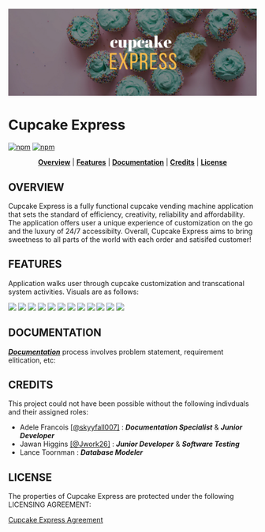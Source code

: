 <p align="center">
<img src ="https://github.com/skyyfall007/CupcakeExpress/blob/master/Graphics/cupcakelogo.png">
</p>


# Cupcake Express
[![npm](https://img.shields.io/badge/docs-complete-brightgreen.svg)](https://github.com/skyyfall007/CupcakeExpress/tree/master/Documentation)
[![npm](https://img.shields.io/badge/License-CC%20BY--NC%204.0-blue.svg)](https://creativecommons.org/licenses/by-nc/4.0/legalcode)

<p align="center">
<b><a href="#overview">Overview</a></b>
|
<b><a href="#features">Features</a></b>
|
<b><a href="#documentation">Documentation</a></b>
|
<b><a href="#credits">Credits</a></b>
|
<b><a href="#license">License</a></b>
</p>


##  OVERVIEW

Cupcake Express is a fully functional cupcake vending machine application that sets the standard of efficiency, creativity, reliability and affordability. The application offers user a unique experience of customization on the go and the luxury of 24/7 accessibilty. Overall, Cupcake Express aims to bring sweetness to all parts of the world with each order and satisifed customer!




##  FEATURES

Application walks user through cupcake customization and transcational system activities. Visuals are as follows:

<img src="https://cloud.githubusercontent.com/assets/21064716/21435832/d2b96bae-c849-11e6-87ec-aa44513a80b0.png" width="23%"></img> <img src="https://cloud.githubusercontent.com/assets/21064716/21435833/d2c110b6-c849-11e6-8d1a-8c76af27c114.png" width="23%"></img> <img src="https://cloud.githubusercontent.com/assets/21064716/21435835/d2c13da2-c849-11e6-9bda-d591439f906e.png" width="23%"></img> <img src="https://cloud.githubusercontent.com/assets/21064716/21435834/d2c1257e-c849-11e6-85ef-4edf3c644381.png" width="23%"></img> <img src="https://cloud.githubusercontent.com/assets/21064716/21435837/d2c51102-c849-11e6-8ef5-9d6d099955db.png" width="23%"></img> <img src="https://cloud.githubusercontent.com/assets/21064716/21435838/d2c7b542-c849-11e6-831d-5bad15e61093.png" width="23%"></img> <img src="https://cloud.githubusercontent.com/assets/21064716/21435836/d2c51274-c849-11e6-9f10-c31033882612.png" width="23%"></img> <img src="https://cloud.githubusercontent.com/assets/21064716/21435839/d2cf1850-c849-11e6-872c-c540cd44610e.png" width="23%"></img> <img src="https://cloud.githubusercontent.com/assets/21064716/21435840/d2cfc778-c849-11e6-9acd-964d4d09d050.png" width="23%"></img> <img src="https://cloud.githubusercontent.com/assets/21064716/21435841/d2d4bfc6-c849-11e6-9207-2f2360ff5828.png" width="23%"></img> <img src="https://cloud.githubusercontent.com/assets/21064716/21435842/d2fd400e-c849-11e6-8f49-1805093cd350.png" width="23%"></img> <img src="https://cloud.githubusercontent.com/assets/21064716/21435843/d2fde414-c849-11e6-8327-2fa6585233c7.png" width="23%"></img> 



##  DOCUMENTATION

[***Documentation***](https://github.com/skyyfall007/CupcakeExpress/tree/master/Documentation) process involves problem statement, requirement elitication, etc: 


##  CREDITS

This project could not have been possible without the following indivduals and their assigned roles:

* Adele Francois [[@skyyfall007]](https://github.com/skyyfall007) :  ***Documentation Specialist*** & ***Junior Developer***
* Jawan Higgins  [[@Jwork26]](https://github.com/Jwork26)    :  ***Junior Developer*** & ***Software Testing***
* Lance Toornman                                                   :  ***Database Modeler*** 


##  LICENSE

The properties of Cupcake Express are protected under the following LICENSING AGREEMENT:


[Cupcake Express Agreement](https://creativecommons.org/licenses/by-nc/4.0/legalcode)


